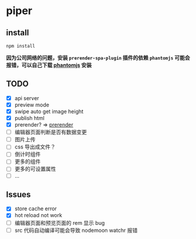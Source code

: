 # piper

## install

```shell
npm install
```

**因为公司网络的问题，安装 `prerender-spa-plugin` 插件的依赖 `phantomjs` 可能会报错，可以自己下载 [phantomjs](http://phantomjs.org/download.html) 安装**

## TODO

- [x] api server
- [x] preview mode
- [x] swipe auto get image height
- [x] publish html
- [x] prerender? => [prerender](https://github.com/chrisvfritz/prerender-spa-plugin)
- [ ] 编辑器页面判断是否有数据变更
- [ ] 图片上传
- [ ] css 导出成文件？
- [ ] 倒计时组件
- [ ] 更多的组件
- [ ] 更多的可设置属性
- [ ] ...

## Issues

- [x] store cache error
- [x] hot reload not work
- [ ] 编辑器页面和预览页面的 rem 显示 bug
- [ ] src 代码自动编译可能会导致 nodemoon watchr 报错

